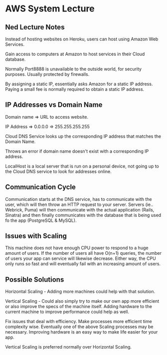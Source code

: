 # AWS System Lecture

## Ned Lecture Notes

Instead of hosting websites on Heroku, users can host using Amazon Web Services.

Gain access to computers at Amazon to host services in their Cloud database.

Normally Port8888 is unavailable to the outside world, for security purposes. Usually protected by firewalls.

By assigning a static IP, essentially asks Amazon for a static IP address. Paying a small fee is normally required to obtain a static IP address.

## IP Addresses vs Domain Name

Domain name => URL to access website.

IP Address => 0.0.0.0 => 255.255.255.255

Cloud DNS Service looks up the corresponding IP address that matches the Domain Name.

Throws an error if domain name doesn't exist with a corresponding IP address.

LocalHost is a local server that is run on a personal device, not going up to the Cloud DNS service to look for addresses online.

## Communication Cycle

Communication starts at the DNS service, has to communicate with the user, which will then throw an HTTP request to your server. Servers (ie.. Webrick, Puma) will then communicate with the actual application (Rails, Sinatra) and then finally communicates with the database that is being used fo the app (PostgreSQL & MySQL).

## Issues with Scaling

This machine does not have enough CPU power to respond to a huge amount of users. If the number of users all have O(n+1) queries, the number of users your app can service will likewise decrease. Either way, the CPU only runs so fast and will eventually fail with an increasing amount of users.

## Possible Solutions

Horizontal Scaling - Adding more machines could help with that solution.

Vertical Scaling - Could also simply try to make our own app more efficient or also improve the specs of the machine itself. Adding hardware to the current machine to improve performance could help as well.

Fix issues that deal with efficiency. Make processes more efficient time complexity wise. Eventually one of the above Scaling processes may be necessary. Improving hardware is an easy way to make life easier for your app.

Vertical Scaling is preferred normally over Horizontal Scaling.
